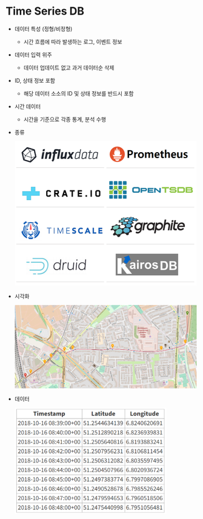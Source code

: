 Time Series DB
=====
 - 데이터 특성 (정형/비정형)
   - 시간 흐름에 따라 발생하는 로그, 이벤트 정보

 - 데이터 입력 위주
   - 데이터 업데이트 없고 과거 데이터순 삭제

 - ID, 상태 정보 포함
   - 해당 데이터 소소의 ID 및 상태 정보를 반드시 포함

 - 시간 데이터
   - 시간을 기준으로 각종 통계, 분석 수행

 - 종류

   <img title="timeseriesDB" src="./images/db/tsdb.png" alt="timeseriesDB" width="500px">

 - 시각화

   <img title="timeseriesDB" src="./images/db/tsdb-example-path.png" alt="timeseriesDB" width="800px">

 - 데이터

   <img title="timeseriesDB" src="./images/db/tsdb-example-rows.png" alt="timeseriesDB" width="400px">
